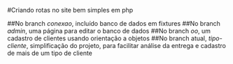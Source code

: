 #Criando rotas no site bem simples em php

##No branch _conexao_, incluído banco de dados em fixtures
##No branch _admin_, uma página para editar o banco de dados
##No branch  _oo_, um cadastro de clientes usando orientação a objetos
##No branch atual, _tipo-cliente_, simplificação do projeto, para facilitar análise da entrega e cadastro de mais de um tipo de cliente
